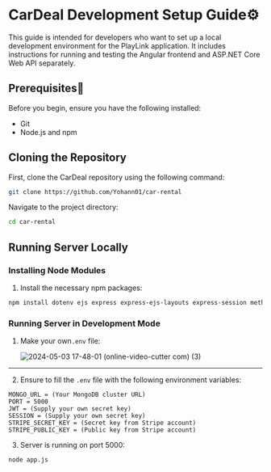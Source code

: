 # CarDeal Development Setup Guide⚙️

This guide is intended for developers who want to set up a local development environment for the PlayLink application. It includes instructions for running and testing the Angular frontend and ASP.NET Core Web API separately.

## Prerequisites📃

Before you begin, ensure you have the following installed:

- Git
- Node.js and npm

## Cloning the Repository

First, clone the CarDeal repository using the following command:

```bash
git clone https://github.com/Yohann01/car-rental
```

Navigate to the project directory:

```bash
cd car-rental
```

## Running Server Locally

### Installing Node Modules


1. Install the necessary npm packages:

```bash
npm install dotenv ejs express express-ejs-layouts express-session method-override mongoose validator bcrypt cookie-parser jsonwebtoken stripe
```

### Running Server in Development Mode
1. Make your own`.env` file:


    ![2024-05-03 17-48-01 (online-video-cutter com) (3)](https://github.com/Yohann01/car-rental/assets/82199055/bc6fd1e4-e478-40d9-94e5-afd245fffda4)
---
2. Ensure to fill the `.env` file with the following environment variables:
```.env
MONGO_URL = (Your MongoDB cluster URL)
PORT = 5000
JWT = (Supply your own secret key)
SESSION = (Supply your own secret key)
STRIPE_SECRET_KEY = (Secret key from Stripe account)
STRIPE_PUBLIC_KEY = (Public key from Stripe account)
```

3. Server is running on port 5000:

```bash
node app.js
```